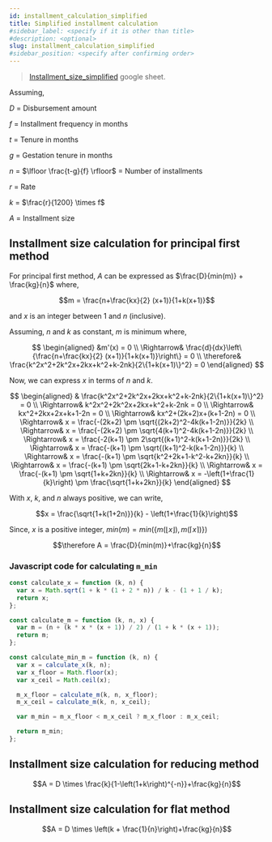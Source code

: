 ```yaml
---
id: installment_calculation_simplified
title: Simplified installment calculation
#sidebar_label: <specify if it is other than title>
#description: <optional>
slug: installment_calculation_simplified
#sidebar_position: <specify after confirming order>
---
```


> [Installment_size_simplified](https://docs.google.com/spreadsheets/d/1Cyh3Vuoz-VrEsjGJ9WAhaqZPnjEm4GPMFi4-mprMFg8/edit#gid=0)
> google sheet.

Assuming,

$D$ = Disbursement amount

$f$ = Installment frequency in months

$t$ = Tenure in months

$g$ = Gestation tenure in months

$n$ = $\lfloor \frac{t-g}{f} \rfloor$ = Number of installments

$r$ = Rate

$k$ = $\frac{r}{1200} \times f$

$A$ = Installment size

## Installment size calculation for principal first method

For principal first method, $A$ can be expressed as
$\frac{D}{min(m)} + \frac{kg}{n}$ where,

$$m = \frac{n+\frac{kx}{2} (x+1)}{1+k(x+1)}$$

and $x$ is an integer between 1 and $n$ (inclusive).

Assuming, $n$ and $k$ as constant, $m$ is minimum where,

$$
\begin{aligned}
&m'(x) = 0 \\
\Rightarrow& \frac{d}{dx}\left\{\frac{n+\frac{kx}{2} (x+1)}{1+k(x+1)}\right\} = 0 \\
\therefore& \frac{k^2x^2+2k^2x+2kx+k^2+k-2nk}{2\{1+k(x+1)\}^2} = 0
\end{aligned}
$$

Now, we can express $x$ in terms of $n$ and $k$.

$$
\begin{aligned} & \frac{k^2x^2+2k^2x+2kx+k^2+k-2nk}{2\{1+k(x+1)\}^2} = 0 \\
\Rightarrow& k^2x^2+2k^2x+2kx+k^2+k-2nk = 0 \\ \Rightarrow& kx^2+2kx+2x+k+1-2n =
0 \\ \Rightarrow& kx^2+(2k+2)x+(k+1-2n) = 0 \\ \Rightarrow& x = \frac{-(2k+2)
\pm \sqrt{(2k+2)^2-4k(k+1-2n)}}{2k} \\ \Rightarrow& x = \frac{-(2k+2) \pm
\sqrt{4(k+1)^2-4k(k+1-2n)}}{2k} \\ \Rightarrow& x = \frac{-2(k+1) \pm
2\sqrt{(k+1)^2-k(k+1-2n)}}{2k} \\ \Rightarrow& x = \frac{-(k+1) \pm
\sqrt{(k+1)^2-k(k+1-2n)}}{k} \\ \Rightarrow& x = \frac{-(k+1) \pm
\sqrt{k^2+2k+1-k^2-k+2kn}}{k} \\ \Rightarrow& x = \frac{-(k+1) \pm
\sqrt{2k+1-k+2kn}}{k} \\ \Rightarrow& x = \frac{-(k+1) \pm \sqrt{1+k+2kn}}{k} \\
\Rightarrow& x = -\left(1+\frac{1}{k}\right) \pm \frac{\sqrt{1+k+2kn}}{k}
\end{aligned}
$$

With $x$, $k$, and $n$ always positive, we can write,

$$x = \frac{\sqrt{1+k(1+2n)}}{k} - \left(1+\frac{1}{k}\right)$$

Since, $x$ is a positive integer,
$min(m) = min{}\left(\left\{m(\lfloor x \rfloor), m(\lceil x \rceil)\right\}\right)$

$$\therefore A = \frac{D}{min(m)}+\frac{kg}{n}$$

### Javascript code for calculating `m_min`

```javascript
const calculate_x = function (k, n) {
  var x = Math.sqrt(1 + k * (1 + 2 * n)) / k - (1 + 1 / k);
  return x;
};

const calculate_m = function (k, n, x) {
  var m = (n + (k * x * (x + 1)) / 2) / (1 + k * (x + 1));
  return m;
};

const calculate_min_m = function (k, n) {
  var x = calculate_x(k, n);
  var x_floor = Math.floor(x);
  var x_ceil = Math.ceil(x);

  m_x_floor = calculate_m(k, n, x_floor);
  m_x_ceil = calculate_m(k, n, x_ceil);

  var m_min = m_x_floor < m_x_ceil ? m_x_floor : m_x_ceil;

  return m_min;
};
```

## Installment size calculation for reducing method

$$A = D \times \frac{k}{1-\left(1+k\right)^{-n}}+\frac{kg}{n}$$

## Installment size calculation for flat method

$$A = D \times \left(k + \frac{1}{n}\right)+\frac{kg}{n}$$
